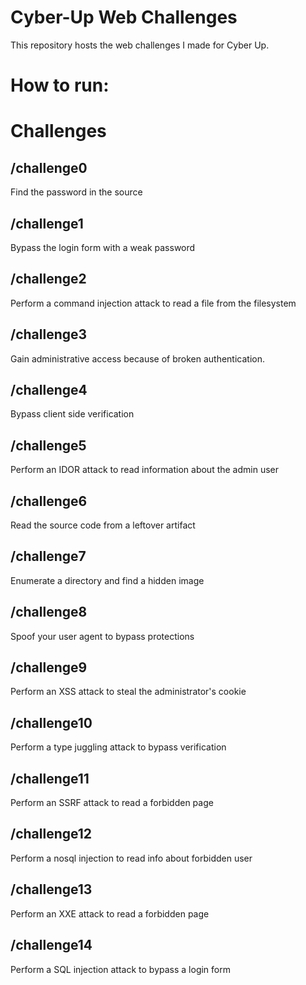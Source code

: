 # Cyber-Up Web Challenges

This repository hosts the web challenges I made for Cyber Up.

# How to run:

# Challenges

## /challenge0
Find the password in the source

## /challenge1
Bypass the login form with a weak password

## /challenge2
Perform a command injection attack to read a file from the filesystem

## /challenge3

Gain administrative access because of broken authentication.

## /challenge4
Bypass client side verification

## /challenge5
Perform an IDOR attack to read information about the admin user 

## /challenge6
Read the source code from a leftover artifact

## /challenge7
Enumerate a directory and find a hidden image

## /challenge8
Spoof your user agent to bypass protections

## /challenge9
Perform an XSS attack to steal the administrator's cookie

## /challenge10
Perform a type juggling attack to bypass verification

## /challenge11
Perform an SSRF attack to read a forbidden page

## /challenge12
Perform a nosql injection to read info about forbidden user

## /challenge13
Perform an XXE attack to read a forbidden page

## /challenge14
Perform a SQL injection attack to bypass a login form